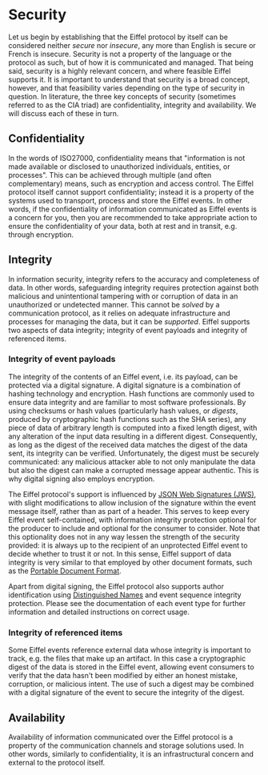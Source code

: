 <!---
   Copyright 2017-2023 Ericsson AB.
   For a full list of individual contributors, please see the commit history.

   Licensed under the Apache License, Version 2.0 (the "License");
   you may not use this file except in compliance with the License.
   You may obtain a copy of the License at

       http://www.apache.org/licenses/LICENSE-2.0

   Unless required by applicable law or agreed to in writing, software
   distributed under the License is distributed on an "AS IS" BASIS,
   WITHOUT WARRANTIES OR CONDITIONS OF ANY KIND, either express or implied.
   See the License for the specific language governing permissions and
   limitations under the License.
--->

# Security
Let us begin by establishing that the Eiffel protocol by itself can be considered neither _secure_ nor _insecure_, any more than English is secure or French is insecure. Security is not a property of the language or the protocol as such, but of how it is communicated and managed. That being said, security is a highly relevant concern, and where feasible Eiffel supports it. It is important to understand that security is a broad concept, however, and that feasibility varies depending on the type of security in question. In literature, the three key concepts of security (sometimes referred to as the CIA triad) are confidentiality, integrity and availability. We will discuss each of these in turn.

## Confidentiality
In the words of ISO27000, confidentiality means that "information is not made available or disclosed to unauthorized individuals, entities, or processes". This can be achieved through multiple (and often complementary) means, such as encryption and access control. The Eiffel protocol itself cannot support confidentiality; instead it is a property of the systems used to transport, process and store the Eiffel events. In other words, if the confidentiality of information communicated as Eiffel events is a concern for you, then you are recommended to take appropriate action to ensure the confidentiality of your data, both at rest and in transit, e.g. through encryption.

## Integrity

In information security, integrity refers to the accuracy and completeness of data. In other words, safeguarding integrity requires protection against both malicious and unintentional tampering with or corruption of data in an unauthorized or undetected manner. This cannot be _solved_ by a communication protocol, as it relies on adequate infrastructure and processes for managing the data, but it can be _supported_. Eiffel supports two aspects of data integrity; integrity of event payloads and integrity of referenced items.

### Integrity of event payloads

The integrity of the contents of an Eiffel event, i.e. its payload, can be protected via a digital signature. A digital
signature is a combination of hashing technology and encryption. Hash functions are commonly used to ensure data
integrity and are familiar to most software professionals. By using checksums or hash values (particularly hash values,
or _digests_, produced by cryptographic hash functions such as the SHA series), any piece of data of arbitrary length is
computed into a fixed length digest, with any alteration of the input data resulting in a different digest.
Consequently, as long as the digest of the received data matches the digest of the data sent, its integrity can be
verified. Unfortunately, the digest must be securely communicated: any malicious attacker able to not only manipulate
the data but also the digest can make a corrupted message appear authentic. This is why digital signing also employs
encryption.

The Eiffel protocol's support is influenced by [JSON Web Signatures (JWS)](https://tools.ietf.org/html/rfc7515), with slight modifications to allow inclusion of the signature within the event message itself, rather than as part of a header. This serves to keep every Eiffel event self-contained, with information integrity protection optional for the producer to include and optional for the consumer to consider. Note that this optionality does not in any way lessen the strength of the security provided: it is always up to the recipient of an unprotected Eiffel event to decide whether to trust it or not. In this sense, Eiffel support of data integrity is very similar to that employed by other document formats, such as the [Portable Document Format](http://www.adobe.com/devnet/pdf/pdf_reference.html).

Apart from digital signing, the Eiffel protocol also supports author identification using [Distinguished Names](https://tools.ietf.org/html/rfc2253) and event sequence integrity protection. Please see the documentation of each event type for further information and detailed instructions on correct usage.

### Integrity of referenced items

Some Eiffel events reference external data whose integrity is important to track, e.g. the files that make up an artifact. In this case a cryptographic digest of the data is stored in the Eiffel event, allowing event consumers to verify that the data hasn't been modified by either an honest mistake, corruption, or malicious intent. The use of such a digest may be combined with a digital signature of the event to secure the integrity of the digest.

## Availability
Availability of information communicated over the Eiffel protocol is a property of the communication channels and storage solutions used. In other words, similarly to confidentiality, it is an infrastructural concern and external to the protocol itself.
